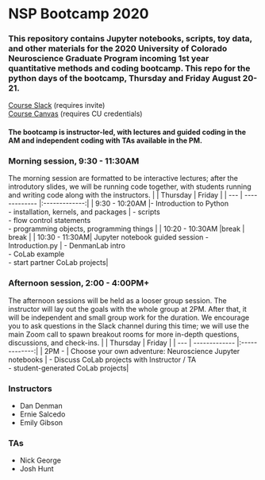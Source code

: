 # NSP Bootcamp 2020

### This repository contains Jupyter notebooks, scripts, toy data, and other materials for the 2020 University of Colorado Neuroscience Graduate Program incoming 1st year quantitative methods and coding bootcamp. This repo for the python days of the bootcamp, Thursday and Friday August 20-21. 

[Course Slack](neurosciencec-cvb8549.slack.com) (requires invite)
<br>
[Course Canvas](https://ucdenver.instructure.com/courses/455954) (requires CU credentials)
<br>

#### The bootcamp is instructor-led, with lectures and guided coding in the AM and independent coding with TAs available in the PM. 

### Morning session, 9:30 - 11:30AM
The morning session are  formatted to be interactive lectures; after the introdutory slides, we will be running code together, with students running and writing code along with the instructors.
| | Thursday        | Friday      | 
| --- | ------------- |:-------------:| 
| 9:30 - 10:20AM |- Introduction to Python  <br>- installation, kernels, and packages | - scripts  <br> - flow control statements  <br> - programming objects, programming things | 
| 10:20 - 10:30AM |break     | break     | 
| 10:30 - 11:30AM| Jupyter notebook guided session - Introduction.py | - DenmanLab intro  <br> - CoLab example <br> - start partner CoLab projects| 



### Afternoon session, 2:00 - 4:00PM+
The afternoon sessions will be held as a looser group session. The instructor will lay out the goals with the whole group at 2PM. After that, it will be independent and small group work for the duration. We encourage you to ask questions in the Slack channel during this time; we will use the main Zoom call to spawn breakout rooms for more in-depth questions, discussions, and check-ins.
| | Thursday        | Friday      | 
| --- | ------------- |:-------------:| 
| 2PM - | Choose your own adventure: Neuroscience Jupyter notebooks | - Discuss CoLab projects with Instructor / TA  <br> - student-generated CoLab projects| 

### Instructors
- Dan Denman
- Ernie Salcedo
- Emily Gibson

### TAs
- Nick George
- Josh Hunt
